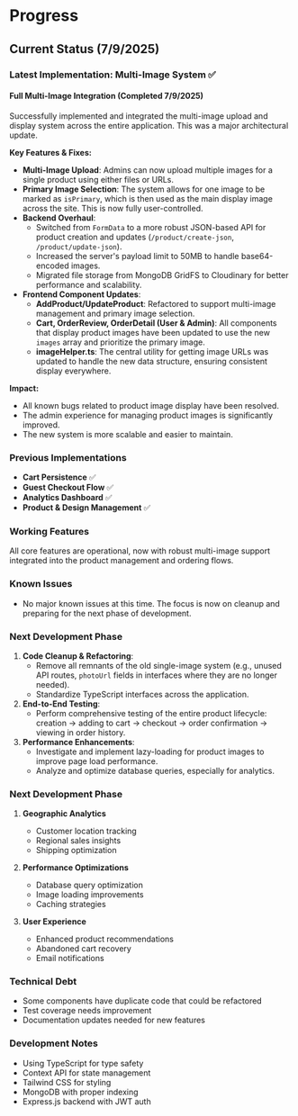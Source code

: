 # Progress

## Current Status (7/9/2025)

### Latest Implementation: Multi-Image System ✅

#### Full Multi-Image Integration (Completed 7/9/2025)
Successfully implemented and integrated the multi-image upload and display system across the entire application. This was a major architectural update.

**Key Features & Fixes:**
-   **Multi-Image Upload**: Admins can now upload multiple images for a single product using either files or URLs.
-   **Primary Image Selection**: The system allows for one image to be marked as `isPrimary`, which is then used as the main display image across the site. This is now fully user-controlled.
-   **Backend Overhaul**:
    *   Switched from `FormData` to a more robust JSON-based API for product creation and updates (`/product/create-json`, `/product/update-json`).
    *   Increased the server's payload limit to 50MB to handle base64-encoded images.
    *   Migrated file storage from MongoDB GridFS to Cloudinary for better performance and scalability.
-   **Frontend Component Updates**:
    *   **AddProduct/UpdateProduct**: Refactored to support multi-image management and primary image selection.
    *   **Cart, OrderReview, OrderDetail (User & Admin)**: All components that display product images have been updated to use the new `images` array and prioritize the primary image.
    *   **imageHelper.ts**: The central utility for getting image URLs was updated to handle the new data structure, ensuring consistent display everywhere.

**Impact:**
-   All known bugs related to product image display have been resolved.
-   The admin experience for managing product images is significantly improved.
-   The new system is more scalable and easier to maintain.

### Previous Implementations
-   **Cart Persistence** ✅
-   **Guest Checkout Flow** ✅
-   **Analytics Dashboard** ✅
-   **Product & Design Management** ✅

### Working Features
All core features are operational, now with robust multi-image support integrated into the product management and ordering flows.

### Known Issues
-   No major known issues at this time. The focus is now on cleanup and preparing for the next phase of development.

### Next Development Phase
1.  **Code Cleanup & Refactoring**:
    *   Remove all remnants of the old single-image system (e.g., unused API routes, `photoUrl` fields in interfaces where they are no longer needed).
    *   Standardize TypeScript interfaces across the application.
2.  **End-to-End Testing**:
    *   Perform comprehensive testing of the entire product lifecycle: creation -> adding to cart -> checkout -> order confirmation -> viewing in order history.
3.  **Performance Enhancements**:
    *   Investigate and implement lazy-loading for product images to improve page load performance.
    *   Analyze and optimize database queries, especially for analytics.

### Next Development Phase
1. **Geographic Analytics**
   - Customer location tracking
   - Regional sales insights
   - Shipping optimization

2. **Performance Optimizations**
   - Database query optimization
   - Image loading improvements
   - Caching strategies

3. **User Experience**
   - Enhanced product recommendations
   - Abandoned cart recovery
   - Email notifications

### Technical Debt
- Some components have duplicate code that could be refactored
- Test coverage needs improvement
- Documentation updates needed for new features

### Development Notes
- Using TypeScript for type safety
- Context API for state management
- Tailwind CSS for styling
- MongoDB with proper indexing
- Express.js backend with JWT auth
